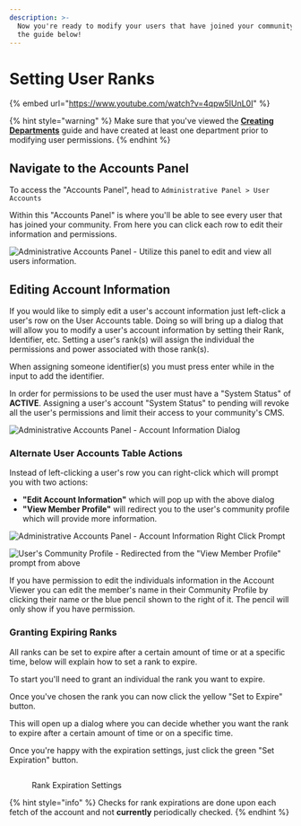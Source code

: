 ```yaml
---
description: >-
  Now you're ready to modify your users that have joined your community. Follow
  the guide below!
---
```


# Setting User Ranks

{% embed url="https://www.youtube.com/watch?v=4qpw5IUnL0I" %}

{% hint style="warning" %}
Make sure that you've viewed the [**Creating Departments**](creating-departments.md) guide and have created at least one department prior to modifying user permissions.
{% endhint %}

## Navigate to the Accounts Panel

To access the "Accounts Panel", head to `Administrative Panel > User Accounts`

Within this "Accounts Panel" is where you'll be able to see every user that has joined your community. From here you can click each row to edit their information and permissions.

![Administrative Accounts Panel - Utilize this panel to edit and view all users information.](../../.gitbook/assets/msedge\_iIoo3yCmvV.png)

## Editing Account Information

If you would like to simply edit a user's account information just left-click a user's row on the User Accounts table. Doing so will bring up a dialog that will allow you to modify a user's account information by setting their Rank, Identifier, etc. Setting a user's rank(s) will assign the individual the permissions and power associated with those rank(s).

When assigning someone identifier(s) you must press enter while in the input to add the identifier.

In order for permissions to be used the user must have a "System Status" of **ACTIVE**. Assigning a user's account "System Status" to pending will revoke all the user's permissions and limit their access to your community's CMS.

![Administrative Accounts Panel - Account Information Dialog](../../.gitbook/assets/CMS\_EditAccInfo.png)

### Alternate User Accounts Table Actions

Instead of left-clicking a user's row you can right-click which will prompt you with two actions:

* **"Edit Account Information"** which will pop up with the above dialog
* **"View Member Profile"** will redirect you to the user's community profile which will provide more information.

![Administrative Accounts Panel - Account Information Right Click Prompt](../../.gitbook/assets/msedge\_X25Y1aIa1a.png)

![User's Community Profile - Redirected from the "View Member Profile" prompt from above](../../.gitbook/assets/msedge\_7eIuVoIkTc.png)

If you have permission to edit the individuals information in the Account Viewer you can edit the member's name in their Community Profile by clicking their name or the blue pencil shown to the right of it. The pencil will only show if you have permission.

### Granting Expiring Ranks

All ranks can be set to expire after a certain amount of time or at a specific time, below will explain how to set a rank to expire.

To start you'll need to grant an individual the rank you want to expire.

Once you've chosen the rank you can now click the yellow "Set to Expire" button.

This will open up a dialog where you can decide whether you want the rank to expire after a certain amount of time or on a specific time.

Once you're happy with the expiration settings, just click the green "Set Expiration" button.

<figure><img src="https://i.imgur.com/N5bYqeH.png" alt=""><figcaption><p>Rank Expiration Settings</p></figcaption></figure>

{% hint style="info" %}
Checks for rank expirations are done upon each fetch of the account and not **currently** periodically checked.
{% endhint %}
